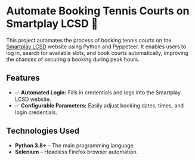 # Automate Booking Tennis Courts on Smartplay LCSD 🎾

This project automates the process of booking tennis courts on the [Smartplay LCSD](https://www.smartplay.lcsd.gov.hk/home) website using Python and Pyppeteer. It enables users to log in, search for available slots, and book courts automatically, improving the chances of securing a booking during peak hours.

## Features
- ✅ **Automated Login:** Fills in credentials and logs into the Smartplay LCSD website.  
- ✅ **Configurable Parameters:** Easily adjust booking dates, times, and login credentials.  

## Technologies Used
- **Python 3.8+** – The main programming language.  
- **Selenium** – Headless Firefox browser automation.  
